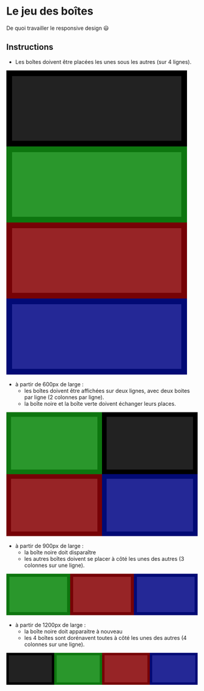 # Le jeu des boîtes

De quoi travailler le responsive design :smiley:

## Instructions

* Les boîtes doivent être placées les unes sous les autres (sur 4 lignes).

![xs](images/xs.png)

* à partir de 600px de large :
  + les boîtes doivent être affichées sur deux lignes, avec deux boites par ligne (2 colonnes par ligne).
  + la boîte noire et la boîte verte doivent échanger leurs places.

![sm](images/sm.png)

* à partir de 900px de large :
  + la boîte noire doit disparaître
  + les autres boîtes doivent se placer à côté les unes des autres (3 colonnes sur une ligne).

![md](images/md.png)

* à partir de 1200px de large :
  + la boîte noire doit apparaitre à nouveau
  + les 4 boîtes sont dorénavent toutes à côté les unes des autres (4 colonnes sur une ligne).

![lg](images/lg.png)

